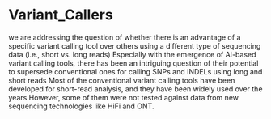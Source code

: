 # Variant_Callers
we are addressing the question of whether there is an advantage of a specific variant calling tool over others using a different type of sequencing data (i.e., short vs. long reads)
Especially with the emergence of AI-based variant calling tools, there has been an intriguing question of their potential to supersede conventional ones for calling SNPs and INDELs using long and short reads
Most of the conventional variant calling tools have been developed for short-read analysis, and they have been widely used over the years
However, some of them were not tested against data from new sequencing technologies like HiFi and ONT.
